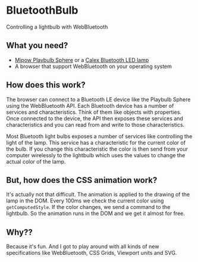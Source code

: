 # BluetoothBulb
Controlling a lightbulb with WebBluetooth


## What you need?

- [Mipow Playbulb Sphere](http://www.playbulb.com/en/playbulb-sphere.html) or a
  [Calex Bluetooth LED lamp](http://www.calex.nl/product/LEDNLE27A60-7W-2700BLUETOOTH-Let-op-Exclusief/)
- A browser that support WebBluetooth on your operating system


## How does this work?

The browser can connect to a Bluetooth LE device like the Playbulb Sphere using the WebBluetooth API. Each Bluetooth device has a number of services and characteristics. Think of them like objects with properties. Once connected to the device, the API then exposes these services and characteristics and you can read from and write to those characteristics. 

Most Bluetooth light bulbs exposes a number of services like controlling the light of the lamp. This service has a characteristic for the current color of the bulb. If you change this characteristic the color is then send from your computer wirelessly to the lightbulb which uses the values to change the actual color of the lamp. 

## But, how does the CSS animation work?

It's actually not that difficult. The animation is applied to the drawing of the lamp in the DOM. Every 100ms we check the current color using `getComputedStyle`. If the color changes, we send a command to the lightbulb. So the animation runs in the DOM and we get it almost for free.

## Why??

Because it's fun. And I got to play around with all kinds of new specifications like WebBluetooth, CSS Grids, Viewport units and SVG.
